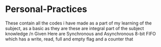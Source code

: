# Personal-Practices
These contain all the codes i have made as a part of my learning of the subject, as a basic as they are these are integral part of the subject knowledge /n
Given Here are Synchronous and Asynchronous 8-bit FIFO which has a write, read, full and empty flag and a counter that 
